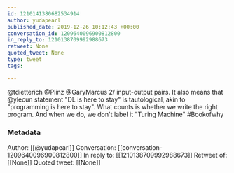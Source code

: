 ```yaml
---
id: 1210141380682534914
author: yudapearl
published_date: 2019-12-26 10:12:43 +00:00
conversation_id: 1209640096900812800
in_reply_to: 1210138709992988673
retweet: None
quoted_tweet: None
type: tweet
tags:

---
```


@tdietterich @Plinz @GaryMarcus 2/ input-output pairs. It also means that @ylecun statement "DL is here to stay" is tautological, akin to "programming is here to stay". What counts
is whether we write the right program. And when we do, we don't label it "Turing Machine"  #Bookofwhy

### Metadata

Author: [[@yudapearl]]
Conversation: [[conversation-1209640096900812800]]
In reply to: [[1210138709992988673]]
Retweet of: [[None]]
Quoted tweet: [[None]]
